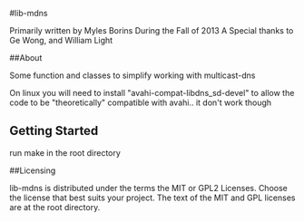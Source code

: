 #lib-mdns

Primarily written by Myles Borins
During the Fall of 2013
A Special thanks to Ge Wong, and William Light

##About

Some function and classes to simplify working with multicast-dns

On linux you will need to install "avahi-compat-libdns_sd-devel" to allow the
code to be "theoretically" compatible with avahi.. it don't work though

## Getting Started

run make in the root directory

##Licensing

lib-mdns is distributed under the terms the MIT or GPL2 Licenses. 
Choose the license that best suits your project. The text of the MIT and GPL 
licenses are at the root directory. 
